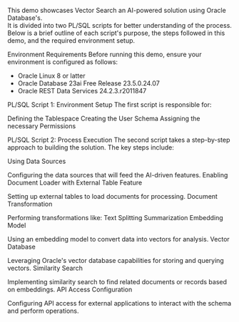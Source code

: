 This demo showcases Vector Search an AI-powered solution using Oracle Database's.  
It is divided into two PL/SQL scripts for better understanding of the process. Below is a brief outline of each script's purpose, the steps followed in this demo, and the required environment setup.

Environment Requirements
Before running this demo, ensure your environment is configured as follows:

- Oracle Linux 8 or latter
- Oracle Database 23ai Free Release 23.5.0.24.07
- Oracle REST Data Services 24.2.3.r2011847

PL/SQL Script 1: Environment Setup
The first script is responsible for:

Defining the Tablespace
Creating the User Schema
Assigning the necessary Permissions

PL/SQL Script 2: Process Execution
The second script takes a step-by-step approach to building the solution. The key steps include:

Using Data Sources

Configuring the data sources that will feed the AI-driven features.
Enabling Document Loader with External Table Feature

Setting up external tables to load documents for processing.
Document Transformation

Performing transformations like:
Text Splitting
Summarization
Embedding Model

Using an embedding model to convert data into vectors for analysis.
Vector Database

Leveraging Oracle's vector database capabilities for storing and querying vectors.
Similarity Search

Implementing similarity search to find related documents or records based on embeddings.
API Access Configuration

Configuring API access for external applications to interact with the schema and perform operations.
